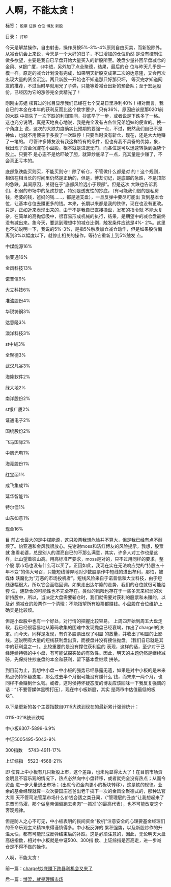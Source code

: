 # 人啊，不能太贪！

标签： `股票` `证券` `仓位` `博友` `新股` 

目录： `打印`

今天是解禁操作，自由射击，操作员按5%-3%-4%原则自由买卖，而新股除外。从减仓机会上来说，今天是一个大好的日子，不过增加的仓位仍然
是没有控制住做多欲望，主要是我自已早盘开始大量买入的新股所至。晚盘少量补回早盘减仓的金风、st银广厦，st中绒，另外加了点全聚德，结果，最后的仓
位与昨天几乎是一模一样。原定的减仓计划没有完成，如果明天新股变成第二次的达意隆，又会再次出现大量的资金沉淀。两只新股一开始也不知道那只好那只坏，
等买完才知道网友的推荐，不过当时早就用光了子弹，只能等着减仓出新的预备队；至于宏达股份，已经因为它的涨停完全卖精光了！



刚刚由苏姐
核算过的帐目显示我们已经在七个交易日里净利40%！相对而言，我自已的本金在本年的获利反而比这个数字要少，只有36%，原因应该是那0201前的大跌
中损失了一次下跌的利润空间，抄底早了一步，或者说是下跌多了一格。这也充分说明，真是天地良心地说，我是完全没有占各位兄弟姐妹的便宜的。换一个角度上
说，这次的大跌力度确实比预期的要强一点，不过，既然我们自已不是神仙，也就不用懊丧于多挨了一次跌停！只要当时没有斩仓，现在，还是大大地赚了一笔的。
尽管许多博友没有我这样特有的条件，但也有我不具备的优势，象，我出现了资金沉淀在小盘股，根本就是进退无门，而各位是可以迅速转换到强势个股上。只要不
是心态不是给吓破了胆，就算炒底早了一点，充其量是少赚了，不会真正亏本的。



底部急跌能买则买，不能买则守！除了斩仓，不管做什么都是对
的！这个规则，相信在相当长的时间里仍然是正确的，但是，博友切记，是底部的急跌，不是顶部的急跌。其间原因，关键在于“底部风险远小于顶部”。但是这次
大跌也告诉我们，积弱的市场中的急跌抄底，特别是透支性的抄底，（有可能我们借的是私房钱，老婆的钱，爸妈的钱……，都是透支盘），一旦反弹中要尽可能出
货到基本仓位，让基本仓位去赚更多的钱。本来，长期以来都是我的铁律，现在也没有更改。只是，正如近来表现出来的，由于不是我自已直接操盘，发布的指令就
不能太复杂，在简单的高抛低吸中，很容易形成机械的执行，结果，是期望中的减仓盘最终没有减出来。象今天，要达到理想中的减仓比例，触发条件应该是4%-
2%。这里也不妨说明一下，我说的5%-3%，是指5%触发加仓减仓动作，但是如果股价偏离到3%以幅度以下，就停止相关的操作，等待它重新上到5%触发
点。



中煤能源16%

怡亚通16%

金风科技13%

诺普信9%

大立科技6%

准油股份4%

华锐铸钢3%

达意隆3%

澳洋科技3%

st中绒3%

全聚德3%

武汉凡谷3%

海隆软件2%

绿大地2%

南洋股份2%

st银广厦2%

证通电子2%

国统股份2%

飞马国际2%

中航光电1%

海亮股份1%

红宝丽1%

成飞集成1%

延华智能1%

特尔佳1%

山东如意1%

现金16%



目
前占仓最大的是中煤能源，这只股票我想危险并不算大，但是我已经有点不耐烦了。怡亚通和金风我很放心。先谢谢moss和洁红博友的风险提示，我想，股票就
象看老婆，总是别人的漂亮自已的不那么满意，其实，许多人对工作也是这样，此山望着彼山高。用高标准严要求，moss是对的，只不过用同样的要求，整个股
票市场也没有什么可以买了。正因如此，我现在实在无法响应党的“持股五十年不变”的伟大号召，只能短线博羿地对少数股票作中短线的进出牟利，那怕，被媒体
妖魔化为“万恶的市场投机者”。短线风险来自于诺普信和大立科技，由于短线涨幅很大，所以它会面临回调。如果走出达尔隆的走势，我们的仓位就很可能给套
住，连斩仓的可能性也不完全存在。类似的风险也存在于一些多天来积弱的次新持股中，所以，当决定大盘需要斩仓时，我们就需要对获利的股票和未赚的，以及必
须减仓的股票作一个清理；不能指望所有股票都赚钱。小盘股在仓位维护上确实是比较烦。



但是小盘股中也有一个好处，对行情的把握比较容易。
上周四开始到周五大盘走软，我已经很容易地从筹码收集的困难中发现抛盘已经衰竭，作出了charge!的决定。而今天，同样是发现，有许多股票出现了明显
的放量，并收出了明显的上影线。这说明有大量的短线获利盘出货，而接盘并没有接住抛盘。（我们自已就是其中的获利盘之一）。比较重要的是没有撑住获利盘的
表现，这样的话，至少对于已经连续持强的中小盘，有可能试探突破的有效性。因此，明天的主题仍然是继续减磅，先保持住抄底盘的本金和获利，留下基本盘继续
拼杀。



到目前为止，我想中小盘－中小板的强势已经暴露无遗，如果是对中小板的是末来热点仍持怀疑态度，那么过去半个月很可能没有赚什么
钱，而末来一两个月，也同样不会赚到什么钱。或者，这时侯持怀疑态度的博友应该回味一下我反复强调的话：“（不要管媒体黑嘴打压），现在中小板新股，其实
是两市中估值最低的板块”。



以下是更新的各个主要指数自0115大跌到现在的最新累计强弱统计：

0115-0218统计跌幅

中小板6307-5899-6.9%

中证5005495-5043-9%

300指数　
5743-4911-17%

上证综指　5523-4568-21%



即
使算上中小板有几只新股上市，这个差距，也未免显得太大了！在目前市场资金明显不容乐观的情况下，热点必然向中小盘转移，或者就完全没有热点；从而令资金
进一步大量退出市场；（出就令资金向更小的板块转移），这是铁的规律。业余的基金经理就算一次次要国庄爸爸出老千搞下一次的金风全聚德式的，那种法官大青
天不管司法管菜市场什么价钱合适之类丑闻，（“管理层的丑态”让我想起来了东晋司马濯，那个做皇帝偏偏跑去卖肉“一抓准”的最高代表），也不可能改变这个
客观规律。



但是防人之心不可无，中小板表明的民间资金“投机”注意安全的心理要基金经理们的革命乐观主义精神来得谨慎得多。中小板反弹的
累积强势，以及新股炒作的升温太快，都有可能形成反弹结束后的补跌。这是必须注意的，因此，无论明天大盘高级指数，相对中小板就是中证500、300指
数、上证综指是否高走，进一步减仓是不得不做的操作。



人啊，不能太贪！





前一篇：[charge!炒底赚下跌暴利机会又来了](../../../2008/2/15/charge!炒底赚下跌暴利机会又来了.md)

后一篇：[博羿，就是理解市场](../../../2008/2/19/博羿，就是理解市场.md)
